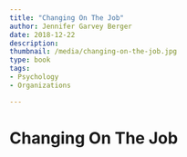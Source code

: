 ```yaml
---
title: "Changing On The Job"
author: Jennifer Garvey Berger
date: 2018-12-22
description: 
thumbnail: /media/changing-on-the-job.jpg
type: book
tags:
- Psychology
- Organizations

---
```


# Changing On The Job